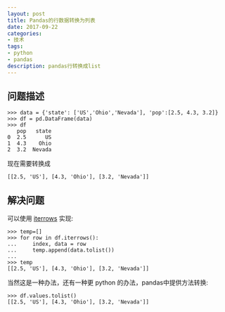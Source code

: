 ```yaml
---
layout: post
title: Pandas的行数据转换为列表
date: 2017-09-22
categories:
- 技术
tags:
- python
- pandas
description: pandas行转换成list
---
```


## 问题描述

```
>>> data = {'state': ['US','Ohio','Nevada'], 'pop':[2.5, 4.3, 3.2]}
>>> df = pd.DataFrame(data)
>>> df
   pop   state
0  2.5      US
1  4.3    Ohio
2  3.2  Nevada
```

现在需要转换成

```
[[2.5, 'US'], [4.3, 'Ohio'], [3.2, 'Nevada']]
```

## 解决问题

可以使用 [iterrows](http://pandas.pydata.org/pandas-docs/dev/generated/pandas.DataFrame.iterrows.html) 实现:

```
>>> temp=[]
>>> for row in df.iterrows():
...     index, data = row
...     temp.append(data.tolist())
...
>>> temp
[[2.5, 'US'], [4.3, 'Ohio'], [3.2, 'Nevada']]
```

当然这是一种办法，还有一种更 python 的办法，pandas中提供方法转换:

```
>>> df.values.tolist()
[[2.5, 'US'], [4.3, 'Ohio'], [3.2, 'Nevada']]
```



